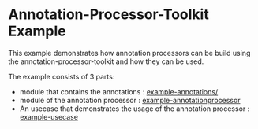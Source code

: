 # Annotation-Processor-Toolkit Example

This example demonstrates how annotation processors can be build using the annotation-processor-toolkit and how they can be used.

The example consists of 3 parts:

- module that contains the annotations : [example-annotations/](example-annotations/)
- module of the annotation processor : [example-annotationprocessor](example-annotationprocessor/)
- An usecase that demonstrates the usage of the annotation processor : [example-usecase](example-usecase/)






